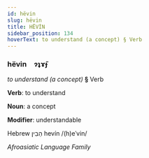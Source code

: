 ```yaml
---
id: hëvin
slug: hëvin
title: HËVİN
sidebar_position: 134
hoverText: to understand (a concept) § Verb
---
```


### hëvin&emsp;<span kind="abugida">ɂʇɤ̃ɟ</span>

*to understand (a concept)* **§** Verb

**Verb**: to understand

**Noun**: a concept

**Modifier**: understandable

Hebrew הֵבִין hevín /(h)eˈvin/

*Afroasiatic Language Family*